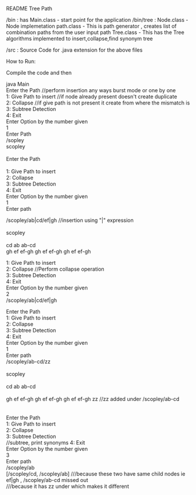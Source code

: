 README Tree Path

/bin : has Main.class - start point for the application
/bin/tree : Node.class - Node implemetation
            path.class - This is path generator , creates list of combination paths from the user input path
            Tree.class - This has the Tree algorithms implemented to insert,collapse,find synonym tree
       <br />
          
/src : Source Code for .java extension for the above files 

How to Run:

Compile the code and then 

java Main<br />
Enter the Path                     //perform insertion any ways burst mode or one by one <br />
1: Give Path to insert            //if node already present doesn't create duplicate  <br />
2: Collapse                       //if give path is not present it create from where the mismatch is<br />
3: Subtree Detection<br />
4: Exit<br />
Enter Option by the number given<br />
1<br />
Enter Path<br />
/sopley<br />
scopley<br />
<br />
Enter the Path<br />            
1: Give Path to insert<br />
2: Collapse<br />
3: Subtree Detection<br />
4: Exit<br />
Enter Option by the number given<br />
1<br />
Enter path<br />

/scopley/ab|cd/ef|gh                        //insertion using "|" expression<br />
<br />
scopley<br />	
cd	ab	ab-cd<br />	
gh	ef	ef-gh	gh	ef	ef-gh	gh	ef	ef-gh<br />	

1: Give Path to insert<br />
2: Collapse                //Perform collapse operation<br />
3: Subtree Detection<br />
4: Exit<br />
Enter Option by the number given<br />
2<br />
/scopley/ab|cd/ef|gh<br />


Enter the Path<br />
1: Give Path to insert<br />
2: Collapse<br />
3: Subtree Detection<br />
4: Exit<br />
Enter Option by the number given<br />
1<br />
Enter path<br />
/scopley/ab-cd/zz<br />
<br />
scopley<br />     
cd	ab	ab-cd<br />       
gh	ef	ef-gh	gh	ef	ef-gh	gh	ef	ef-gh	zz              //zz added under /scopley/ab-cd<br />
<br />
<br />
Enter the Path<br />
1: Give Path to insert<br />
2: Collapse<br />
3: Subtree Detection<br />                                     //subtree, print synonyms
4: Exit<br />
Enter Option by the number given<br />
3<br />
Enter path<br />
/scopley/ab<br />
[/scopley/cd, /scopley/ab]          ///because these two have same child nodes ie ef|gh , /scopley/ab-cd missed out<br />                                          ///because it has zz under which makes it different<br />



